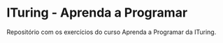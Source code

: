 # ITuring - Aprenda a Programar

Repositório com os exercícios do curso Aprenda a Programar da ITuring.
